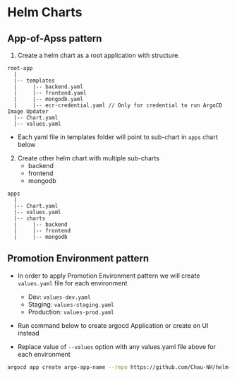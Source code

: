 # Helm Charts

## App-of-Apss pattern

1. Create a helm chart as a root application with structure.
```
root-app
  |
  |-- templates
  |     |-- backend.yaml
  |     |-- frontend.yaml
  |     |-- mongodb.yaml
  |     |-- ecr-credential.yaml // Only for credential to run ArgoCD Image Updater
  |-- Chart.yaml
  |-- values.yaml
```
- Each yaml file in templates folder will point to sub-chart in `apps` chart below

2. Create other helm chart with multiple sub-charts
    - backend
    - frontend
    - mongodb
```
apps
  |
  |-- Chart.yaml
  |-- values.yaml
  |-- charts
  |     |-- backend
  |     |-- frontend
  |     |-- mongodb
```

## Promotion Environment pattern
- In order to apply Promotion Environment pattern we will create `values.yaml` file for each environment
    - Dev: `values-dev.yaml`
    - Staging: `values-staging.yaml`
    - Production: `values-prod.yaml`

- Run command below to create argocd Application or create on UI instead
- Replace value of `--values` option with any values.yaml file above for each environment

```sh
argocd app create argo-app-name --repo https://github.com/Chau-NH/helm-charts.git --path root-app --dest-server https://kubernetes.default.svc --dest-namespace argocd --values values.yaml
```